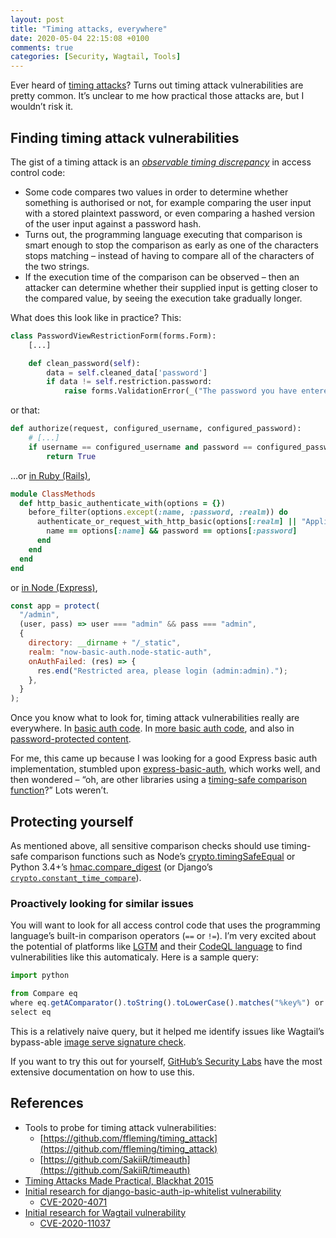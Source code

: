 ```yaml
---
layout: post
title: "Timing attacks, everywhere"
date: 2020-05-04 22:15:08 +0100
comments: true
categories: [Security, Wagtail, Tools]
---
```


Ever heard of [timing attacks](https://en.wikipedia.org/wiki/Timing_attack)? Turns out timing attack vulnerabilities are pretty common. It’s unclear to me how practical those attacks are, but I wouldn’t risk it.

<!-- more -->

## Finding timing attack vulnerabilities

The gist of a timing attack is an _[observable timing discrepancy](http://cwe.mitre.org/data/definitions/208.html)_ in access control code:

- Some code compares two values in order to determine whether something is authorised or not, for example comparing the user input with a stored plaintext password, or even comparing a hashed version of the user input against a password hash.
- Turns out, the programming language executing that comparison is smart enough to stop the comparison as early as one of the characters stops matching – instead of having to compare all of the characters of the two strings.
- If the execution time of the comparison can be observed – then an attacker can determine whether their supplied input is getting closer to the compared value, by seeing the execution take gradually longer.

What does this look like in practice? This:

```python
class PasswordViewRestrictionForm(forms.Form):
    [...]

    def clean_password(self):
        data = self.cleaned_data['password']
        if data != self.restriction.password:
            raise forms.ValidationError(_("The password you have entered is not correct. Please try again."))
```

or that:

```python
def authorize(request, configured_username, configured_password):
    # [...]
    if username == configured_username and password == configured_password:
        return True
```

…or [in Ruby (Rails)](http://cve.mitre.org/cgi-bin/cvename.cgi?name=CVE-2015-7576),

```ruby
module ClassMethods
  def http_basic_authenticate_with(options = {})
    before_filter(options.except(:name, :password, :realm)) do
      authenticate_or_request_with_http_basic(options[:realm] || "Application") do |name, password|
        name == options[:name] && password == options[:password]
      end
    end
  end
end
```

or [in Node (Express)](https://github.com/flawyte/now-basic-auth/issues/4),

```js
const app = protect(
  "/admin",
  (user, pass) => user === "admin" && pass === "admin",
  {
    directory: __dirname + "/_static",
    realm: "now-basic-auth.node-static-auth",
    onAuthFailed: (res) => {
      res.end("Restricted area, please login (admin:admin).");
    },
  }
);
```

Once you know what to look for, timing attack vulnerabilities really are everywhere. In [basic auth code](https://github.com/flawyte/now-basic-auth/issues/4). In [more basic auth code](https://github.com/tm-kn/django-basic-auth-ip-whitelist/security/advisories/GHSA-m38j-pmg3-v5x5), and also in [password-protected content](https://github.com/wagtail/wagtail/security/advisories/GHSA-jjjr-3jcw-f8v6).

For me, this came up because I was looking for a good Express basic auth implementation, stumbled upon [express-basic-auth](https://github.com/LionC/express-basic-auth), which works well, and then wondered – “oh, are other libraries using a [timing-safe comparison function](https://nodejs.org/api/crypto.html#crypto_crypto_timingsafeequal_a_b)?” Lots weren’t.

## Protecting yourself

As mentioned above, all sensitive comparison checks should use timing-safe comparison functions such as Node’s [crypto.timingSafeEqual](https://nodejs.org/api/crypto.html#crypto_crypto_timingsafeequal_a_b) or Python 3.4+’s [hmac.compare_digest](https://docs.python.org/3/library/hmac.html#hmac.compare_digest) (or Django’s [`crypto.constant_time_compare`](https://github.com/django/django/blob/659a73bc0a2df9be856e23fcfc6cc66d0d1a35fd/django/utils/crypto.py#L77)).

### Proactively looking for similar issues

You will want to look for all access control code that uses the programming language’s built-in comparison operators (`==` or `!=`). I’m very excited about the potential of platforms like [LGTM](https://lgtm.com/) and their [CodeQL language](https://securitylab.github.com/tools/codeql) to find vulnerabilities like this automaticaly. Here is a sample query:

```js
import python

from Compare eq
where eq.getAComparator().toString().toLowerCase().matches("%key%") or eq.getAComparator().toString().toLowerCase().matches("%password%") or eq.getAComparator().toString().toLowerCase().matches("%auth%") or eq.getAComparator().toString().toLowerCase().matches("%sign%")
select eq
```

This is a relatively naive query, but it helped me identify issues like Wagtail’s bypass-able [image serve signature check](https://github.com/wagtail/wagtail/issues/6127).

If you want to try this out for yourself, [GitHub’s Security Labs](https://securitylab.github.com/tools/codeql) have the most extensive documentation on how to use this.

## References

- Tools to probe for timing attack vulnerabilities:
  - [https://github.com/ffleming/timing_attack](https://github.com/ffleming/timing_attack)
  - [https://github.com/SakiiR/timeauth](https://github.com/SakiiR/timeauth)
- [Timing Attacks Made Practical, Blackhat 2015](https://www.blackhat.com/docs/us-15/materials/us-15-Morgan-Web-Timing-Attacks-Made-Practical.pdf)
- [Initial research for django-basic-auth-ip-whitelist vulnerability](https://gist.github.com/thibaudcolas/f68fb257abb6dc6164be0c01c4f42367)
  - [CVE-2020-4071](https://github.com/tm-kn/django-basic-auth-ip-whitelist/security/advisories/GHSA-m38j-pmg3-v5x5)
- [Initial research for Wagtail vulnerability](https://gist.github.com/thibaudcolas/bf80b119225dacb8463aab7d7e527bd6)
  - [CVE-2020-11037](https://github.com/wagtail/wagtail/security/advisories/GHSA-jjjr-3jcw-f8v6)
